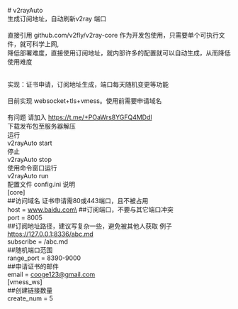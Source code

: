 \# v2rayAuto\
生成订阅地址，自动刷新v2ray 端口\
\
直接引用 github.com/v2fly/v2ray-core 作为开发包使用，只需要单个可执行文件，就可科学上网,\
降低部署难度，直接使用订阅地址，就内部许多的配置就可以自动生成，从而降低使用难度

\
实现：证书申请，订阅地址生成，端口每天随机变更等功能\
\
目前实现 websocket+tls+vmess。使用前需要申请域名\
\
有问题 请加入 <https://t.me/+POaWrs8YGFQ4MDdl>\
下载发布包至服务器解压\
运行\
v2rayAuto start\
停止\
v2rayAuto stop\
使用命令窗口运行\
v2rayAuto run\
配置文件 config.ini 说明\
[core]\
##访问域名 证书申请需80或443端口，且不被占用\
host = www.baidu.com\
##订阅端口，不要与其它端口冲突\
port = 8005\
##订阅地址路径，建议写复杂一些，避免被其他人获取 例子 https://127.0.0.1:8336/abc.md  \
subscribe = /abc.md\
##随机端口范围\
range_port = 8390-9000\
##申请证书的邮件\
email = cooge123@gmail.com\
[vmess_ws]\
##创建链接数量\
create_num = 5
